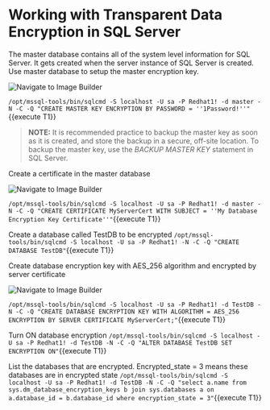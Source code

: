 # Working with Transparent Data Encryption in SQL Server

The master database contains all of the system level information for SQL Server. It gets created when the server instance of SQL Server is created. Use master database to setup the master encryption key.

![Navigate to Image Builder](/rhel-labs/scenarios/sql-server-crypto-policy/assets/MasterKey.png)

`/opt/mssql-tools/bin/sqlcmd -S localhost -U sa -P Redhat1! -d master -N -C -Q "CREATE MASTER KEY ENCRYPTION BY PASSWORD = ''1Password!''"`{{execute T1}}

> **NOTE:** It is recommended practice to backup the master key as soon as it is created, and store the backup in a secure, off-site location. To backup the master key, use the *BACKUP MASTER KEY* statement in SQL Server.

Create a certificate in the master database 

![Navigate to Image Builder](/rhel-labs/scenarios/sql-server-crypto-policy/assets/Certificate.png)

`/opt/mssql-tools/bin/sqlcmd -S localhost -U sa -P Redhat1! -d master -N -C -Q "CREATE CERTIFICATE MyServerCert WITH SUBJECT = ''My Database Encryption Key Certificate''"`{{execute T1}}

Create a database called TestDB to be encrypted 
`/opt/mssql-tools/bin/sqlcmd -S localhost -U sa -P Redhat1! -N -C -Q "CREATE DATABASE TestDB"`{{execute T1}}

Create database encryption key with AES_256 algorithm and encrypted by server certificate

![Navigate to Image Builder](/rhel-labs/scenarios/sql-server-crypto-policy/assets/DEK.png)

`/opt/mssql-tools/bin/sqlcmd -S localhost -U sa -P Redhat1! -d TestDB -N -C -Q "CREATE DATABASE ENCRYPTION KEY WITH ALGORITHM = AES_256 ENCRYPTION BY SERVER CERTIFICATE MyServerCert;"`{{execute T1}}

Turn ON database encryption
`/opt/mssql-tools/bin/sqlcmd -S localhost -U sa -P Redhat1! -d TestDB -N -C -Q "ALTER DATABASE TestDB SET ENCRYPTION ON"`{{execute T1}}

List the databases that are encrypted. Encrypted_state = 3 means these databases are in encrypted state
`/opt/mssql-tools/bin/sqlcmd -S localhost -U sa -P Redhat1! -d TestDB -N -C -Q "select a.name from sys.dm_database_encryption_keys b join sys.databases a on a.database_id = b.database_id where encryption_state = 3"`{{execute T1}}

